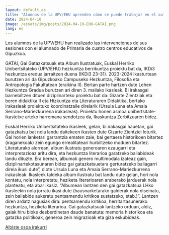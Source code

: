 ```yaml
---
layout: default_es
title: "Alumnos de la UPV/EHU aprenden cómo se puede trabajar en el aula un tema controvertido"
date: 2024-04-10
image: /assets/img/posts/2024-04-10-EHU-GATAI.png
lang: es
---
```


Los alumnos de la UPV/EHU han realizado las intervenciones de sus sesiones con el alumnado de Primaria de cuatro centros educativos de Gipuzkoa.

GATAI, Gai Gatazkatsuak eta Album Ilustratuak, Euskal Herriko Unibertsitateko (UPV/EHU) hezkuntza berrikuntza proiektu bat da, IKDi3 hezkuntza eredua jarraitzen duena (IKDi3 23-31). 2023-2024 ikasturtean burutzen ari da Gipuzkoako Campuseko Hezkuntza, Filosofia eta Antropologia Fakultatean (eraikina II). Bertan parte hartzen dute Lehen Hezkuntza Gradua burutzen ari diren 3. mailako ikasleak. Bi irakasgai barnebiltzen dituen diziplinarteko proiektu bat da: Gizarte Zientziak eta beren didaktika II eta Hizkuntza eta Literaturaren Didaktika, bertako irakasleak proiektuko koordinatzaile direlarik (Ursula Luna eta Amaia Serrano-Mariezkurrena irakasleak). Proiektu honen asmoa unibertsitate-ikastetxe arteko harremana sendotzea da, Ikaskuntza Zerbitzuaren bidez.

Euskal Herriko Unibertsitateko ikasleek, gelan, bi irakasgai hauetan, gai gatazkatsu bat nola landu daitekeen ikasten dute Gizarte Zientziei loturik. Gai horien lanketari garrantzia ematen zaie, bai gertaera historikoen bitartez (iraganekoak) zein egungo errealitateari hurbiltzeko moduen bitartez. Literaturako alorrean, album ilustratu generoaren ezaugarri eta interpretazioaz aritu dira, eta hezkuntza literarioa garatzeko baliabideak landu dituzte. Era berean, albumak genero multimodala izateaz gain, diziplinartekotasunaren bidez gai gatazkatsuetara gerturatzeko baliagarri direla ikusi dute”, diote Ursula Luna eta Amaia Serrano-Mariezkurrena irakasleak. Ikasleek taldeka album ilustratu bat landu dute gelan, hori nola kontatu, nola interpretatu, heziketa literarioaren araberako jarduerak nola planteatu, eta abar ikasiz. “Albumean lantzen den gai gatazkatsua LHko ikasleekin nola jorratu ikasi dute (hausnarketarako galderak nola diseinatu, zein baliabide aukeratu pentsamendu kritikoa sustatzeko, etab.)”. Lantzen diren ardatz nagusiak dira: pentsamendu kritikoa, herritartasunerako hezkuntza, heziketa literarioa. Gai gatazkatsuak lantzeko orduan, aldiz, gaiak hiru bloke desberdinetan daude banatuta: memoria historikoa eta gatazka politikoak, generoa zein migrazioak eta giza eskubideak.

 <a href="https://www.ehu.eus/eu/-/gatai-proiektua-gai-gatazkatsuak-album-ilustratuak" target="_blank"> Albiste osoa irakurri </a>